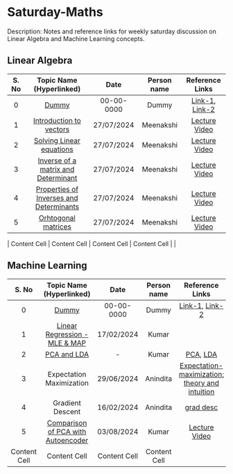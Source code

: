 # Saturday-Maths

Description: Notes and reference links for weekly saturday discussion on Linear Algebra and Machine Learning concepts.

## Linear Algebra
| S. No | Topic Name (Hyperlinked)  | Date | Person name | Reference Links |
| :---: | :---: | :---: | :---: | :---: | 
| 0  | [Dummy](https://github.com/cvthirumalakumar/Saturday-Maths/blob/main/Notes/LA/Dummy.pdf)  | 00-00-0000  | Dummy  | [Link-1](https://github.com/cvthirumalakumar/Saturday-Maths), [Link-2](https://github.com/cvthirumalakumar/Saturday-Maths) |
| 1  | [Introduction to vectors](https://github.com/Meenakshi-mini/Saturday-Maths/blob/main/Notes/LA/Inverse_of_matrix.pdf) | 27/07/2024 | Meenakshi | [Lecture Video](https://www.khanacademy.org/math/linear-algebra/matrix-transformations/inverse-transformations/v/linear-algebra-introduction-to-the-inverse-of-a-function) |
| 2  | [Solving Linear equations](https://github.com/Meenakshi-mini/Saturday-Maths/blob/main/Notes/LA/Inverse_of_matrix.pdf) | 27/07/2024 | Meenakshi | [Lecture Video](https://www.khanacademy.org/math/linear-algebra/matrix-transformations/inverse-transformations/v/linear-algebra-introduction-to-the-inverse-of-a-function) |
| 3  | [Inverse of a matrix and Determinant](https://github.com/Meenakshi-mini/Saturday-Maths/blob/main/Notes/LA/Inverse_of_matrix.pdf) | 27/07/2024 | Meenakshi | [Lecture Video](https://www.khanacademy.org/math/linear-algebra/matrix-transformations/inverse-transformations/v/linear-algebra-introduction-to-the-inverse-of-a-function) |
| 4  | [Properties of Inverses and Determinants](https://github.com/Meenakshi-mini/Saturday-Maths/blob/main/Notes/LA/Inverse_of_matrix.pdf) | 27/07/2024 | Meenakshi | [Lecture Video](https://www.khanacademy.org/math/linear-algebra/matrix-transformations/inverse-transformations/v/linear-algebra-introduction-to-the-inverse-of-a-function) |
| 5  | [Orhtogonal matrices](https://github.com/Meenakshi-mini/Saturday-Maths/blob/main/Notes/LA/Inverse_of_matrix.pdf) | 27/07/2024 | Meenakshi | [Lecture Video](https://www.khanacademy.org/math/linear-algebra/matrix-transformations/inverse-transformations/v/linear-algebra-introduction-to-the-inverse-of-a-function) |

| Content Cell  | Content Cell  | Content Cell  | Content Cell  | |


## Machine Learning
| S. No | Topic Name (Hyperlinked)  | Date | Person name | Reference Links |
| :---: | :---: | :---: | :---: | :---: | 
| 0  | [Dummy](https://github.com/cvthirumalakumar/Saturday-Maths/blob/main/Notes/ML/Dummy.pdf)  | 00-00-0000  | Dummy  | [Link-1](https://github.com/cvthirumalakumar/Saturday-Maths), [Link-2](https://github.com/cvthirumalakumar/Saturday-Maths) |
| 1  | [Linear Regression - MLE & MAP](https://github.com/cvthirumalakumar/Saturday-Maths/blob/main/Notes/ML/Linear%20_regression_mle_map.pdf)  | 17/02/2024 | Kumar  |   |
| 2  | [PCA and LDA](https://github.com/cvthirumalakumar/Saturday-Maths/blob/main/Notes/ML/PCA_LDA.pdf)  | -  | Kumar  | [PCA](https://www.youtube.com/watch?v=AyanC9AbEHA&t=562s), [LDA](https://www.youtube.com/watch?v=JpLjNJGNDqk&t=1704s) |
| 3  | Expectation Maximization  | 29/06/2024 | Anindita | [Expectation-maximization: theory and intuition](https://mbernste.github.io/posts/em/)|
| 4  | Gradient Descent  | 16/02/2024 | Anindita | [grad desc](https://www.analyticsvidhya.com/blog/2020/10/how-does-the-gradient-descent-algorithm-work-in-machine-learning/)|
| 5  | [Comparison of PCA with Autoencoder](https://github.com/cvthirumalakumar/Saturday-Maths/blob/main/Notes/ML/PCA_vs_Autoencoder.pdf)  | 03/08/2024| Kumar  | [Lecture Video](https://www.youtube.com/watch?v=0ZQxPIwuA4o)  |
| Content Cell  | Content Cell  | Content Cell  | Content Cell  | |
